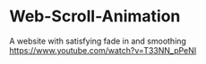# Web-Scroll-Animation

A website with satisfying fade in and smoothing
https://www.youtube.com/watch?v=T33NN_pPeNI
